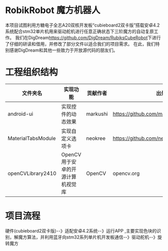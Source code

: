 # RobikRobot 魔方机器人
本项目试图利用方糖电子全志A20双核开发板“cubieboard2双卡版”搭载安卓4.2系统配合stm32单片机用来驱动舵机进行任意正确状态下三阶魔方的自动复原工作。
我们在DigDream<https://github.com/DigDream/RubiksCubeRobot>下进行了仔细的研读和借用，并修改了部分文件以适合我们的项目需求。
在此，我们特别感谢DigDream和其他一些致力于开放源代码的朋友们。

# 工程组织结构
文件夹名 | 实现功能 | 贡献作者 | 出处
-------------------|------------|------|------------------------------|
android-ui | 实现控件的动态效果 | markushi |https://github.com/markushi/android-ui
MaterialTabsModule | 实现自定义选项卡 | neokree |https://github.com/neokree/MaterialTabs
openCVLibrary2410 | OpenCV用于安卓的开源计算机视觉库 | OpenCV |opencv.org

# 项目流程
硬件(cubieboard2双卡版)--》适配安卓4.2系统--》运行APP ,主要实现色块的识别，解魔方算法，并利用蓝牙向stm32系列单片机开发板通信--》驱动舵机--》旋转魔方